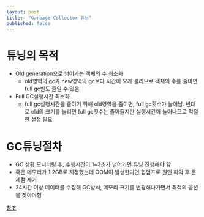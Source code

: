 ```yaml
---
layout: post
title:  "Garbage Collector 튜닝"
published: false
---
```


# 튜닝의 목적
- Old generation으로 넘어가는 객체의 수 최소화
  - old영역의 gc가 new영역의 gc보다 시간이 오래 걸리므로 객체의 수를 줄이면 full gc빈도 줄일 수 있음
- Full GC실행시간 최소화
  - full gc실행시간을 줄이기 위해 old영역을 줄이면, full gc횟수가 늘어남.
  반대로 old의 크기를 늘리면 full gc횟수는 줄어들지만 실행시간이 늘어나므로 적절한 설정 필요
    


# GC튜닝절차
- GC 상황 모니터링 후, 수행시간이 1~3초가 넘어가면 튜닝 진행해야 함
- 혹은 메모리가 1,2GB로 지정했는데 OOM이 발생한다면 힙덤프로 원인 파악 후 문제점 제거
- 24시간 이상 데이터를 수집해 GC방식, 메모리 크기를 변경해나가면서 최적의 옵션을 찾아야함

[참조](https://d2.naver.com/helloworld/37111)
